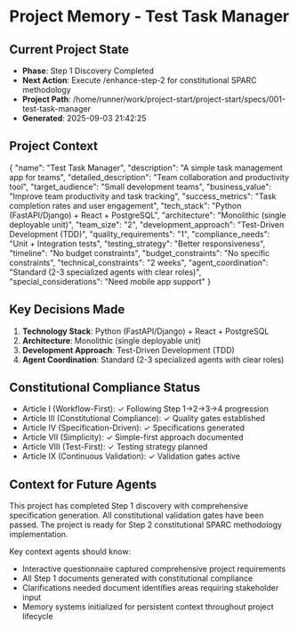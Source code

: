 # Project Memory - Test Task Manager

## Current Project State
- **Phase**: Step 1 Discovery Completed
- **Next Action**: Execute /enhance-step-2 for constitutional SPARC methodology
- **Project Path**: /home/runner/work/project-start/project-start/specs/001-test-task-manager
- **Generated**: 2025-09-03 21:42:25

## Project Context
{
  "name": "Test Task Manager",
  "description": "A simple task management app for teams",
  "detailed_description": "Team collaboration and productivity tool",
  "target_audience": "Small development teams",
  "business_value": "Improve team productivity and task tracking",
  "success_metrics": "Task completion rates and user engagement",
  "tech_stack": "Python (FastAPI/Django) + React + PostgreSQL",
  "architecture": "Monolithic (single deployable unit)",
  "team_size": "2",
  "development_approach": "Test-Driven Development (TDD)",
  "quality_requirements": "1",
  "compliance_needs": "Unit + Integration tests",
  "testing_strategy": "Better responsiveness",
  "timeline": "No budget constraints",
  "budget_constraints": "No specific constraints",
  "technical_constraints": "2 weeks",
  "agent_coordination": "Standard (2-3 specialized agents with clear roles)",
  "special_considerations": "Need mobile app support"
}

## Key Decisions Made
1. **Technology Stack**: Python (FastAPI/Django) + React + PostgreSQL
2. **Architecture**: Monolithic (single deployable unit)
3. **Development Approach**: Test-Driven Development (TDD)
4. **Agent Coordination**: Standard (2-3 specialized agents with clear roles)

## Constitutional Compliance Status
- Article I (Workflow-First): ✓ Following Step 1→2→3→4 progression
- Article III (Constitutional Compliance): ✓ Quality gates established
- Article IV (Specification-Driven): ✓ Specifications generated
- Article VII (Simplicity): ✓ Simple-first approach documented
- Article VIII (Test-First): ✓ Testing strategy planned
- Article IX (Continuous Validation): ✓ Validation gates active

## Context for Future Agents
This project has completed Step 1 discovery with comprehensive specification generation.
All constitutional validation gates have been passed. The project is ready for Step 2
constitutional SPARC methodology implementation.

Key context agents should know:
- Interactive questionnaire captured comprehensive project requirements
- All Step 1 documents generated with constitutional compliance
- Clarifications needed document identifies areas requiring stakeholder input
- Memory systems initialized for persistent context throughout project lifecycle
